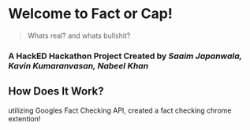 # Welcome to Fact or Cap!
> Whats real? and whats bullshit?

### A HackED Hackathon Project Created by *Saaim Japanwala, Kavin Kumaranvasan, Nabeel Khan*

## How Does It Work?

utilizing Googles Fact Checking API, created a fact checking chrome extention!

